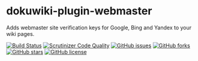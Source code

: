dokuwiki-plugin-webmaster
=========================

Adds webmaster site verification keys for Google, Bing and Yandex to your wiki pages.

[![Build Status](https://travis-ci.com/mprins/dokuwiki-plugin-webmaster.svg?branch=master)](https://travis-ci.com/mprins/dokuwiki-plugin-webmaster)
[![Scrutinizer Code Quality](https://scrutinizer-ci.com/g/mprins/dokuwiki-plugin-webmaster/badges/quality-score.png?b=master)](https://scrutinizer-ci.com/g/mprins/dokuwiki-plugin-webmaster/?branch=master)
[![GitHub issues](https://img.shields.io/github/issues/mprins/dokuwiki-plugin-webmaster.svg)](https://github.com/mprins/dokuwiki-plugin-webmaster/issues)
[![GitHub forks](https://img.shields.io/github/forks/mprins/dokuwiki-plugin-webmaster.svg)](https://github.com/mprins/dokuwiki-plugin-webmaster/network)
[![GitHub stars](https://img.shields.io/github/stars/mprins/dokuwiki-plugin-webmaster.svg)](https://github.com/mprins/dokuwiki-plugin-webmaster/stargazers)
[![GitHub license](https://img.shields.io/badge/license-GPLv2-blue.svg)](https://raw.githubusercontent.com/mprins/dokuwiki-plugin-webmaster/master/LICENSE)
